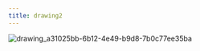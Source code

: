 ```yaml
---
title: drawing2 
---
```


![drawing_a31025bb-6b12-4e49-b9d8-7b0c77ee35ba](drawing_a31025bb-6b12-4e49-b9d8-7b0c77ee35ba.png)